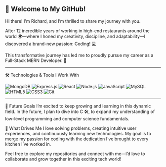 👋 Welcome to My GitHub!
----------------------------------------------------------

Hi there! I'm Richard, and I’m thrilled to share my journey with you.

After 12 incredible years of working in high-end restaurants around the world 🌍—where I honed my creativity, discipline, and adaptability—I discovered a brand-new passion: Coding! 💻

This transformative journey has led me to proudly pursue my career as a Full-Stack MERN Developer. 🚀

----------------------------------------------------------

🛠️ Technologies & Tools I Work With

![MongoDB](https://img.shields.io/badge/-MongoDB-47A248?logo=mongodb&logoColor=white)
![Express.js](https://img.shields.io/badge/-Express.js-000000?logo=express&logoColor=white)
![React](https://img.shields.io/badge/-React-61DAFB?logo=react&logoColor=black)
![Node.js](https://img.shields.io/badge/-Node.js-339933?logo=node.js&logoColor=white)
![JavaScript](https://img.shields.io/badge/-JavaScript-F7DF1E?logo=javascript&logoColor=black)
![MySQL](https://img.shields.io/badge/-MySQL-4479A1?logo=mysql&logoColor=white)
![HTML5](https://img.shields.io/badge/-HTML5-E34F26?logo=html5&logoColor=white)
![CSS3](https://img.shields.io/badge/-CSS3-1572B6?logo=css3&logoColor=white)
![Git](https://img.shields.io/badge/-Git-F05032?logo=git&logoColor=white)

----------------------------------------------------------

🌱 Future Goals
I’m excited to keep growing and learning in this dynamic field. In the future, I plan to dive into C 🛠️, to expand my understanding of low-level programming and computer science fundamentals.

🌟 What Drives Me
I love solving problems, creating intuitive user experiences, and continuously learning new technologies. My goal is to merge my passion for coding with the dedication I’ve brought to every kitchen I’ve worked in.

Feel free to explore my repositories and connect with me—I’d love to collaborate and grow together in this exciting tech world!
